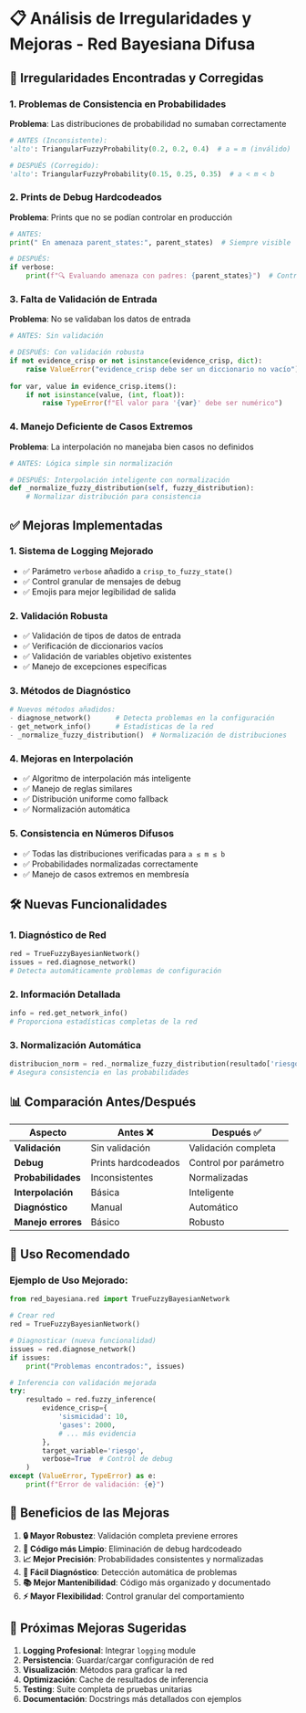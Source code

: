 # 📋 Análisis de Irregularidades y Mejoras - Red Bayesiana Difusa

## 🚨 Irregularidades Encontradas y Corregidas

### 1. **Problemas de Consistencia en Probabilidades**
**Problema**: Las distribuciones de probabilidad no sumaban correctamente
```python
# ANTES (Inconsistente):
'alto': TriangularFuzzyProbability(0.2, 0.2, 0.4)  # a = m (inválido)

# DESPUÉS (Corregido):
'alto': TriangularFuzzyProbability(0.15, 0.25, 0.35)  # a < m < b
```

### 2. **Prints de Debug Hardcodeados**
**Problema**: Prints que no se podían controlar en producción
```python
# ANTES:
print(" En amenaza parent_states:", parent_states)  # Siempre visible

# DESPUÉS:
if verbose:
    print(f"🔍 Evaluando amenaza con padres: {parent_states}")  # Controlable
```

### 3. **Falta de Validación de Entrada**
**Problema**: No se validaban los datos de entrada
```python
# ANTES: Sin validación

# DESPUÉS: Con validación robusta
if not evidence_crisp or not isinstance(evidence_crisp, dict):
    raise ValueError("evidence_crisp debe ser un diccionario no vacío")
    
for var, value in evidence_crisp.items():
    if not isinstance(value, (int, float)):
        raise TypeError(f"El valor para '{var}' debe ser numérico")
```

### 4. **Manejo Deficiente de Casos Extremos**
**Problema**: La interpolación no manejaba bien casos no definidos
```python
# ANTES: Lógica simple sin normalización

# DESPUÉS: Interpolación inteligente con normalización
def _normalize_fuzzy_distribution(self, fuzzy_distribution):
    # Normalizar distribución para consistencia
```

## ✅ Mejoras Implementadas

### 1. **Sistema de Logging Mejorado**
- ✅ Parámetro `verbose` añadido a `crisp_to_fuzzy_state()`
- ✅ Control granular de mensajes de debug
- ✅ Emojis para mejor legibilidad de salida

### 2. **Validación Robusta**
- ✅ Validación de tipos de datos de entrada
- ✅ Verificación de diccionarios vacíos
- ✅ Validación de variables objetivo existentes
- ✅ Manejo de excepciones específicas

### 3. **Métodos de Diagnóstico**
```python
# Nuevos métodos añadidos:
- diagnose_network()      # Detecta problemas en la configuración
- get_network_info()      # Estadísticas de la red
- _normalize_fuzzy_distribution()  # Normalización de distribuciones
```

### 4. **Mejoras en Interpolación**
- ✅ Algoritmo de interpolación más inteligente
- ✅ Manejo de reglas similares
- ✅ Distribución uniforme como fallback
- ✅ Normalización automática

### 5. **Consistencia en Números Difusos**
- ✅ Todas las distribuciones verificadas para `a ≤ m ≤ b`
- ✅ Probabilidades normalizadas correctamente
- ✅ Manejo de casos extremos en membresía

## 🛠️ Nuevas Funcionalidades

### 1. **Diagnóstico de Red**
```python
red = TrueFuzzyBayesianNetwork()
issues = red.diagnose_network()
# Detecta automáticamente problemas de configuración
```

### 2. **Información Detallada**
```python
info = red.get_network_info()
# Proporciona estadísticas completas de la red
```

### 3. **Normalización Automática**
```python
distribucion_norm = red._normalize_fuzzy_distribution(resultado['riesgo'])
# Asegura consistencia en las probabilidades
```

## 📊 Comparación Antes/Después

| Aspecto | Antes ❌ | Después ✅ |
|---------|----------|------------|
| **Validación** | Sin validación | Validación completa |
| **Debug** | Prints hardcodeados | Control por parámetro |
| **Probabilidades** | Inconsistentes | Normalizadas |
| **Interpolación** | Básica | Inteligente |
| **Diagnóstico** | Manual | Automático |
| **Manejo errores** | Básico | Robusto |

## 🚀 Uso Recomendado

### Ejemplo de Uso Mejorado:
```python
from red_bayesiana.red import TrueFuzzyBayesianNetwork

# Crear red
red = TrueFuzzyBayesianNetwork()

# Diagnosticar (nueva funcionalidad)
issues = red.diagnose_network()
if issues:
    print("Problemas encontrados:", issues)

# Inferencia con validación mejorada
try:
    resultado = red.fuzzy_inference(
        evidence_crisp={
            'sismicidad': 10,
            'gases': 2000,
            # ... más evidencia
        },
        target_variable='riesgo',
        verbose=True  # Control de debug
    )
except (ValueError, TypeError) as e:
    print(f"Error de validación: {e}")
```

## 🎯 Beneficios de las Mejoras

1. **🔒 Mayor Robustez**: Validación completa previene errores
2. **🧹 Código más Limpio**: Eliminación de debug hardcodeado
3. **📈 Mejor Precisión**: Probabilidades consistentes y normalizadas
4. **🔧 Fácil Diagnóstico**: Detección automática de problemas
5. **📚 Mejor Mantenibilidad**: Código más organizado y documentado
6. **⚡ Mayor Flexibilidad**: Control granular del comportamiento

## 📝 Próximas Mejoras Sugeridas

1. **Logging Profesional**: Integrar `logging` module
2. **Persistencia**: Guardar/cargar configuración de red
3. **Visualización**: Métodos para graficar la red
4. **Optimización**: Cache de resultados de inferencia
5. **Testing**: Suite completa de pruebas unitarias
6. **Documentación**: Docstrings más detallados con ejemplos
